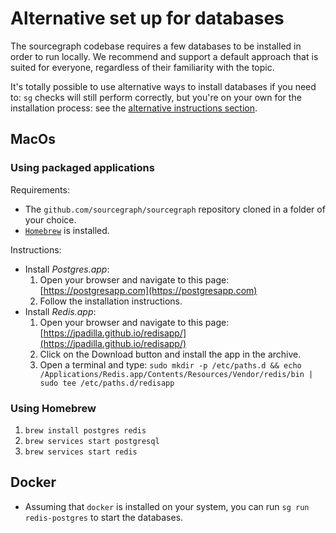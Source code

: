 # Alternative set up for databases

The sourcegraph codebase requires a few databases to be installed in order to run locally. We recommend and support a default approach that is suited for everyone, regardless of their familiarity with the topic. 

It's totally possible to use alternative ways to install databases if you need to: `sg` checks will still perform correctly, but you're on your own for the installation process: see the [alternative instructions section](#alternative-instructions).

## MacOs

### Using packaged applications

Requirements: 

- The `github.com/sourcegraph/sourcegraph` repository cloned in a folder of your choice.
- [`Homebrew`](https://brew.shell) is installed.

Instructions:

- Install _Postgres.app_:
  1. Open your browser and navigate to this page: [https://postgresapp.com](https://postgresapp.com)
  1. Follow the installation instructions.
- Install _Redis.app_:
  1. Open your browser and navigate to this page: [https://jpadilla.github.io/redisapp/](https://jpadilla.github.io/redisapp/)
  1. Click on the Download button and install the app in the archive.
  1. Open a terminal and type: `sudo mkdir -p /etc/paths.d && echo /Applications/Redis.app/Contents/Resources/Vendor/redis/bin | sudo tee /etc/paths.d/redisapp`

### Using Homebrew

1. `brew install postgres redis`
1. `brew services start postgresql`
1. `brew services start redis`

## Docker 

- Assuming that `docker` is installed on your system, you can run `sg run redis-postgres`  to start the databases.
